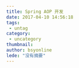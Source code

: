```yaml
---
title: Spring AOP 开发
date: 2017-04-10 14:56:18
tags:
 - untag
category: 
 - uncategory
thumbnail: 
author: bsyonline
lede: "没有摘要"
---
```

